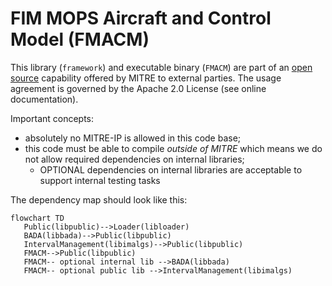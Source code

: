 # FIM MOPS Aircraft and Control Model (FMACM)

This library (`framework`) and executable binary (`FMACM`) are part of an [open source](https://mitre.github.io/FMACM/) capability offered by MITRE to external parties. The usage agreement is governed by the Apache 2.0 License (see online documentation). 

Important concepts:
* absolutely no MITRE-IP is allowed in this code base;
* this code must be able to compile _outside of MITRE_ which means we do not allow required dependencies on internal libraries;
   * OPTIONAL dependencies on internal libraries are acceptable to support internal testing tasks

The dependency map should look like this:

```mermaid
flowchart TD
   Public(libpublic)-->Loader(libloader)
   BADA(libbada)-->Public(libpublic)
   IntervalManagement(libimalgs)-->Public(libpublic)
   FMACM-->Public(libpublic)
   FMACM-- optional internal lib -->BADA(libbada)
   FMACM-- optional public lib -->IntervalManagement(libimalgs)
```
